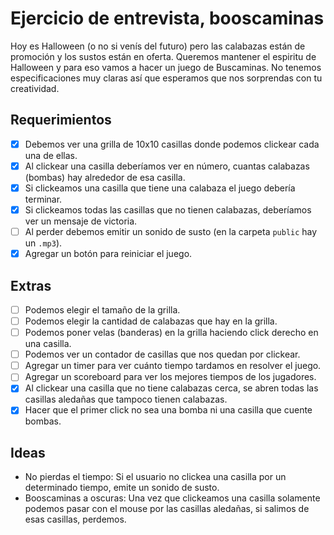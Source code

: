 # Ejercicio de entrevista, booscaminas

Hoy es Halloween (o no si venís del futuro) pero las calabazas están de promoción y los sustos están en oferta. Queremos mantener el espiritu de Halloween y para eso vamos a hacer un juego de Buscaminas. No tenemos especificaciones muy claras así que esperamos que nos sorprendas con tu creatividad.

## Requerimientos

- [X] Debemos ver una grilla de 10x10 casillas donde podemos clickear cada una de ellas.
- [X] Al clickear una casilla deberíamos ver en número, cuantas calabazas (bombas) hay alrededor de esa casilla.
- [X] Si clickeamos una casilla que tiene una calabaza el juego debería terminar.
- [X] Si clickeamos todas las casillas que no tienen calabazas, deberíamos ver un mensaje de victoria.
- [ ] Al perder debemos emitir un sonido de susto (en la carpeta `public` hay un `.mp3`).
- [X] Agregar un botón para reiniciar el juego.

## Extras

- [ ] Podemos elegir el tamaño de la grilla.
- [ ] Podemos elegir la cantidad de calabazas que hay en la grilla.
- [ ] Podemos poner velas (banderas) en la grilla haciendo click derecho en una casilla.
- [ ] Podemos ver un contador de casillas que nos quedan por clickear.
- [ ] Agregar un timer para ver cuánto tiempo tardamos en resolver el juego.
- [ ] Agregar un scoreboard para ver los mejores tiempos de los jugadores.
- [X] Al clickear una casilla que no tiene calabazas cerca, se abren todas las casillas aledañas que tampoco tienen calabazas.
- [X] Hacer que el primer click no sea una bomba ni una casilla que cuente bombas.

## Ideas
- No pierdas el tiempo: Si el usuario no clickea una casilla por un determinado tiempo, emite un sonido de susto.
- Booscaminas a oscuras: Una vez que clickeamos una casilla solamente podemos pasar con el mouse por las casillas aledañas, si salimos de esas casillas, perdemos.